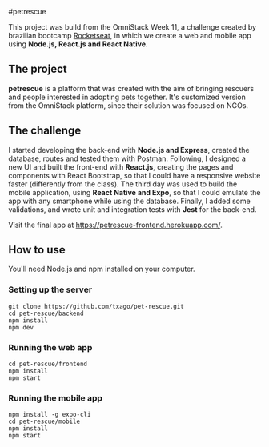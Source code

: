#petrescue

This project was build from the OmniStack Week 11, a challenge created by brazilian bootcamp [Rocketseat](https://github.com/Rocketseat), in which we create a web and mobile app using **Node.js, React.js and React Native**.

## The project

**petrescue** is a platform that was created with the aim of bringing rescuers and people interested in adopting pets together. It's customized version from the OmniStack platform, since their solution was focused on NGOs.

## The challenge

I started developing the back-end with **Node.js and Express**, created the database, routes and tested them with Postman. Following, I designed a new UI and built the front-end with **React.js**, creating the pages and components with React Bootstrap, so that I could have a responsive website faster (differently from the class). The third day was used to build the mobile application, using **React Native and Expo**, so that I could emulate the app with any smartphone while using the database. Finally, I added some validations, and wrote unit and integration tests with **Jest** for the back-end.

Visit the final app at https://petrescue-frontend.herokuapp.com/.

## How to use

You'll need Node.js and npm installed on your computer.

### Setting up the server

```
git clone https://github.com/txago/pet-rescue.git
cd pet-rescue/backend
npm install
npm dev
```

### Running the web app

```
cd pet-rescue/frontend
npm install
npm start
```

### Running the mobile app

```
npm install -g expo-cli
cd pet-rescue/mobile
npm install
npm start
```
